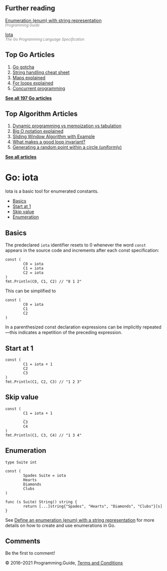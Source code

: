 ## Further reading

[Enumeration (enum) with string representation](define-enumeration-string.html)  
<span style="color: grey; font-style: italic; font-size: smaller">Programming.Guide</span>

[Iota](https://golang.org/ref/spec#Iota)  
<span style="color: grey; font-style: italic; font-size: smaller">The Go Programming Language Specification</span>

## Top Go Articles

1.  [Go gotcha](go-gotcha.html)
2.  [String handling cheat sheet](string-functions-reference-cheat-sheet.html)
3.  [Maps explained](maps-explained.html)
4.  [For loops explained](for-loop.html)
5.  [Concurrent programming](go-concurrency-tutorial.html)

[**See all 197 Go articles**](index.html)

## Top Algorithm Articles

1.  [Dynamic programming vs memoization vs tabulation](../dynamic-programming-vs-memoization-vs-tabulation.html)
2.  [Big O notation explained](../big-o-notation-explained.html)
3.  [Sliding Window Algorithm with Example](../sliding-window-example.html)
4.  [What makes a good loop invariant?](../what-makes-a-good-loop-invariant.html)
5.  [Generating a random point within a circle (uniformly)](../random-point-within-circle.html)

[**See all articles**](../index.html)

# Go: iota

Iota is a basic tool for enumerated constants.

- [Basics](iota.html#basics)
- [Start at 1](iota.html#start-at-1)
- [Skip value](iota.html#skip-value)
- [Enumeration](iota.html#enumeration)

## Basics

The predeclared `iota` identifier resets to 0 whenever the word `const` appears in the source code and increments after each const specification:

    const (
            C0 = iota
            C1 = iota
            C2 = iota
    )
    fmt.Println(C0, C1, C2) // "0 1 2"

This can be simplified to

    const (
            C0 = iota
            C1
            C2
    )

In a parenthesized const declaration expressions can be implicitly repeated—this indicates a repetition of the preceding expression.

## Start at 1

    const (
            C1 = iota + 1
            C2
            C3
    )
    fmt.Println(C1, C2, C3) // "1 2 3"

## Skip value

    const (
            C1 = iota + 1
            _
            C3
            C4
    )
    fmt.Println(C1, C3, C4) // "1 3 4"

## Enumeration

    type Suite int

    const (
            Spades Suite = iota
            Hearts
            Diamonds
            Clubs
    )

    func (s Suite) String() string {
            return [...]string{"Spades", "Hearts", "Diamonds", "Clubs"}[s]
    }

See [Define an enumeration (enum) with a string representation](define-enumeration-string.html) for more details on how to create and use enumerations in Go.

## Comments

Be the first to comment!

© 2016–2021 Programming.Guide, [Terms and Conditions](../terms-and-conditions.html)
